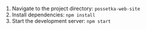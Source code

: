 1. Navigate to the project directory: `possetka-web-site`
2. Install dependencies: `npm install`
3. Start the development server: `npm start`
